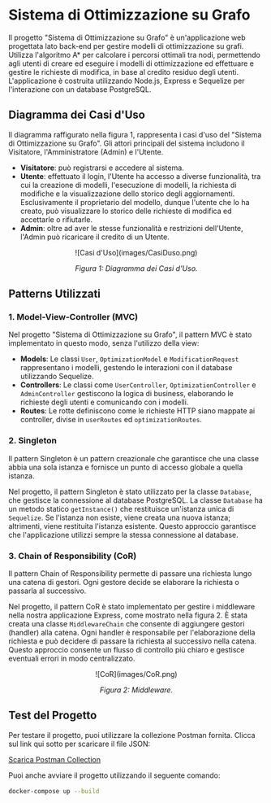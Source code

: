 # Sistema di Ottimizzazione su Grafo

Il progetto "Sistema di Ottimizzazione su Grafo" è un'applicazione web progettata lato back-end per gestire modelli di ottimizzazione su grafi. Utilizza l'algoritmo A* per calcolare i percorsi ottimali tra nodi, permettendo agli utenti di creare ed eseguire i modelli di ottimizzazione ed effettuare e gestire le richieste di modifica, in base al credito residuo degli utenti. L'applicazione è costruita utilizzando Node.js, Express e Sequelize per l'interazione con un database PostgreSQL.

## Diagramma dei Casi d'Uso

Il diagramma raffigurato nella figura 1, rappresenta i casi d'uso del "Sistema di Ottimizzazione su Grafo". Gli attori principali del sistema includono il Visitatore, l'Amministratore (Admin) e l'Utente. 

- **Visitatore**: può registrarsi e accedere al sistema.
- **Utente**: effettuato il login, l'Utente ha accesso a diverse funzionalità, tra cui la creazione di modelli, l'esecuzione di modelli, la richiesta di modifiche e la visualizzazione dello storico degli aggiornamenti. Esclusivamente il proprietario del modello, dunque l'utente che lo ha creato, può visualizzare lo storico delle richieste di modifica ed accettarle o rifiutarle.
- **Admin**: oltre ad aver le stesse funzionalità e restrizioni dell'Utente, l'Admin può ricaricare il credito di un Utente.

<div align="center">
![Casi d'Uso](images/CasiDuso.png)

*Figura 1: Diagramma dei Casi d'Uso.*
</div>

## Patterns Utilizzati

### 1. Model-View-Controller (MVC)

Nel progetto "Sistema di Ottimizzazione su Grafo", il pattern MVC è stato implementato in questo modo, senza l'utilizzo della view:
- **Models**: Le classi `User`, `OptimizationModel` e `ModificationRequest` rappresentano i modelli, gestendo le interazioni con il database utilizzando Sequelize.
- **Controllers**: Le classi come `UserController`, `OptimizationController` e `AdminController` gestiscono la logica di business, elaborando le richieste degli utenti e comunicando con i modelli.
- **Routes**: Le rotte definiscono come le richieste HTTP siano mappate ai controller, divise in `userRoutes` ed `optimizationRoutes`.

### 2. Singleton

Il pattern Singleton è un pattern creazionale che garantisce che una classe abbia una sola istanza e fornisce un punto di accesso globale a quella istanza.

Nel progetto, il pattern Singleton è stato utilizzato per la classe `Database`, che gestisce la connessione al database PostgreSQL. La classe `Database` ha un metodo statico `getInstance()` che restituisce un'istanza unica di `Sequelize`. Se l'istanza non esiste, viene creata una nuova istanza; altrimenti, viene restituita l'istanza esistente. Questo approccio garantisce che l'applicazione utilizzi sempre la stessa connessione al database.

### 3. Chain of Responsibility (CoR)

Il pattern Chain of Responsibility permette di passare una richiesta lungo una catena di gestori. Ogni gestore decide se elaborare la richiesta o passarla al successivo.

Nel progetto, il pattern CoR è stato implementato per gestire i middleware nella nostra applicazione Express, come mostrato nella figura 2. È stata creata una classe `MiddlewareChain` che consente di aggiungere gestori (handler) alla catena. Ogni handler è responsabile per l'elaborazione della richiesta e può decidere di passare la richiesta al successivo nella catena. Questo approccio consente un flusso di controllo più chiaro e gestisce eventuali errori in modo centralizzato.

<div align="center">
![CoR](images/CoR.png)

*Figura 2: Middleware.*
</div>

## Test del Progetto

Per testare il progetto, puoi utilizzare la collezione Postman fornita. Clicca sul link qui sotto per scaricare il file JSON:

[Scarica Postman Collection](.test/TestProgettoPA.postman_collection.json)

Puoi anche avviare il progetto utilizzando il seguente comando:

```bash
docker-compose up --build

